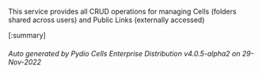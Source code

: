 






This service provides all CRUD operations for managing Cells (folders shared across users) and Public Links (externally accessed)

[:summary]

###### Auto generated by Pydio Cells Enterprise Distribution v4.0.5-alpha2 on 29-Nov-2022
